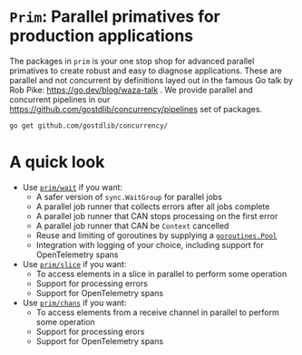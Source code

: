 # `Prim`: Parallel primatives for production applications

The packages in `prim` is your one stop shop for advanced parallel primatives to create robust and easy to diagnose applications. These are parallel and not concurrent by definitions layed out in the famous Go talk by Rob Pike: https://go.dev/blog/waza-talk . We provide parallel and concurrent pipelines in our https://github.com/gostdlib/concurrency/pipelines set of packages.

```sh
go get github.com/gostdlib/concurrency/
```

# A quick look

- Use [`prim/wait`](https://pkg.go.dev/github.com/gostdlib/prim/wait) if you want:
    - A safer version of `sync.WaitGroup` for parallel jobs
    - A parallel job runner that collects errors after all jobs complete
    - A parallel job runner that CAN stops processing on the first error
    - A parallel job runner that CAN be `Context` cancelled
    - Reuse and limiting of goroutines by supplying a [`goroutines.Pool`](https://pkg.go.dev/github.com/gostdlib/goroutines#Pool)
    - Integration with logging of your choice, including support for OpenTelemetry spans
- Use [`prim/slice`](https://pkg.go.dev/github.com/gostdlib/prim/slice) if you want:
    - To access elements in a slice in parallel to perform some operation
    - Support for processing errors
    - Support for OpenTelemetry spans
- Use [`prim/chans`](https://pkg.go.dev/github.com/gostdlib/prim/chans) if you want:
    - To access elements from a receive channel in parallel to perform some operation
    - Support for processing erors
    - Support for OpenTelemetry spans
